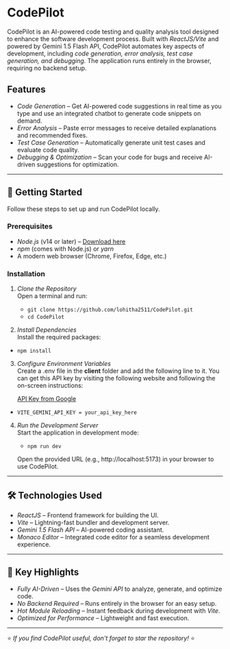 # CodePilot

CodePilot is an AI-powered code testing and quality analysis tool designed to enhance the software development process. Built with *ReactJS/Vite* and powered by Gemini 1.5 Flash API, CodePilot automates key aspects of development, including *code generation, error analysis, test case generation, and debugging*. The application runs entirely in the browser, requiring no backend setup.

## Features

- *Code Generation* – Get AI-powered code suggestions in real time as you type and use an integrated chatbot to generate code snippets on demand.
- *Error Analysis* – Paste error messages to receive detailed explanations and recommended fixes.
- *Test Case Generation* – Automatically generate unit test cases and evaluate code quality.
- *Debugging & Optimization* – Scan your code for bugs and receive AI-driven suggestions for optimization.

---

## 📌 Getting Started

Follow these steps to set up and run CodePilot locally.

### Prerequisites

- *Node.js* (v14 or later) – [Download here](https://nodejs.org/)
- *npm* (comes with Node.js) or *yarn*
- A modern web browser (Chrome, Firefox, Edge, etc.)

### Installation

1. *Clone the Repository*  
   Open a terminal and run:
   - `git clone https://github.com/lohitha2511/CodePilot.git`
   - `cd CodePilot`
   

2. *Install Dependencies*  
   Install the required packages:

  - `npm install`

3. *Configure Environment Variables*  
   Create a .env file in the **client** folder and add the following line to it. You can get this API key by visiting the following website and following the on-screen instructions:

   [API Key from Google](https://aistudio.google.com/app/apikey)
   
  - `VITE_GEMINI_API_KEY = your_api_key_here`

4. *Run the Development Server*  
   Start the application in development mode:
   
   - `npm run dev`
   
   Open the provided URL (e.g., http://localhost:5173) in your browser to use CodePilot.

---

## 🛠 Technologies Used

- *ReactJS* – Frontend framework for building the UI.
- *Vite* – Lightning-fast bundler and development server.
- *Gemini 1.5 Flash API* – AI-powered coding assistant.
- *Monaco Editor* – Integrated code editor for a seamless development experience.

---

## 🚀 Key Highlights

- *Fully AI-Driven* – Uses the *Gemini API* to analyze, generate, and optimize code.
- *No Backend Required* – Runs entirely in the browser for an easy setup.
- *Hot Module Reloading* – Instant feedback during development with *Vite*.
- *Optimized for Performance* – Lightweight and fast execution.

---

⭐ *If you find CodePilot useful, don't forget to star the repository!* ⭐
